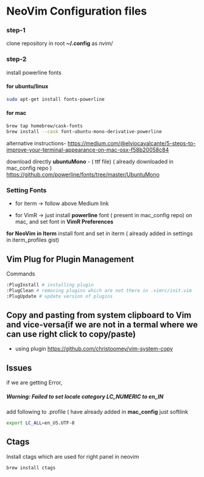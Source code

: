 # NeoVim Configuration files

### step-1
clone repository in root **~/.config** as nvim/

### step-2 
install powerline fonts

#### for ubuntu/linux
```bash
sudo apt-get install fonts-powerline
```

#### for mac 

```bash
brew tap homebrew/cask-fonts
brew install --cask font-ubuntu-mono-derivative-powerline
```

alternative instructions- 
https://medium.com/@elviocavalcante/5-steps-to-improve-your-terminal-appearance-on-mac-osx-f58b20058c84

download directly **ubuntuMono** - ( ttf file) ( already downloaded in mac_config repo )
https://github.com/powerline/fonts/tree/master/UbuntuMono

### Setting Fonts

* for iterm -> follow above Medium link

* for VimR -> just install **powerline** font ( present in mac_config repo) on mac, and set font in **VimR Preferences**


**for NeoVim in Iterm** 
install font and set in iterm ( already added in settings in iterm_profiles gist)


## Vim Plug for Plugin Management

Commands

```bash
:PlugInstall # installing plugin
:PlugClean # removing plugins which are not there in .vimrc/init.vim
:PlugUpdate # update version of plugins

```

## Copy and pasting from system clipboard to Vim and vice-versa(if we are not in a termal where we can use right click to copy/paste)
* using plugin https://github.com/christoomey/vim-system-copy

## Issues
if we are getting Error,
##### Warning: Failed to set locale category LC_NUMERIC to en_IN
add following to .profile ( have already added in **mac_config** just softlink
```bash
export LC_ALL=en_US.UTF-8
```


## Ctags
Install ctags which are used for right panel in neovim
```bash
brew install ctags
```


